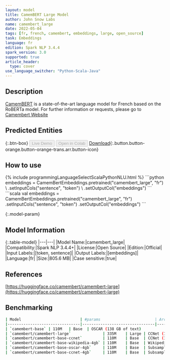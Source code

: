 ```yaml
---
layout: model
title: CamemBERT Large Model
author: John Snow Labs
name: camembert_large
date: 2022-05-04
tags: [fr, french, camembert, embeddings, large, open_source]
task: Embeddings
language: fr
edition: Spark NLP 3.4.4
spark_version: 3.0
supported: true
article_header:
  type: cover
use_language_switcher: "Python-Scala-Java"
---
```


## Description

[CamemBERT](https://arxiv.org/abs/1911.03894) is a state-of-the-art language model for French based on the RoBERTa model.
For further information or requests, please go to [Camembert Website](https://camembert-model.fr/)

## Predicted Entities



{:.btn-box}
<button class="button button-orange" disabled>Live Demo</button>
<button class="button button-orange" disabled>Open in Colab</button>
[Download](https://s3.amazonaws.com/auxdata.johnsnowlabs.com/public/models/camembert_large_fr_3.4.4_3.0_1651673112923.zip){:.button.button-orange.button-orange-trans.arr.button-icon}

## How to use



<div class="tabs-box" markdown="1">
{% include programmingLanguageSelectScalaPythonNLU.html %}
```python
embeddings = CamemBertEmbeddings.pretrained("camembert_large", "fr") \
      .setInputCols("sentence", "token") \
      .setOutputCol("embeddings")
```
```scala
val embeddings = CamemBertEmbeddings.pretrained("camembert_large", "fr")
      .setInputCols("sentence", "token")
      .setOutputCol("embeddings")
```
</div>

{:.model-param}
## Model Information

{:.table-model}
|---|---|
|Model Name:|camembert_large|
|Compatibility:|Spark NLP 3.4.4+|
|License:|Open Source|
|Edition:|Official|
|Input Labels:|[token, sentence]|
|Output Labels:|[embeddings]|
|Language:|fr|
|Size:|805.6 MB|
|Case sensitive:|true|

## References

[https://huggingface.co/camembert/camembert-large](https://huggingface.co/camembert/camembert-large)

## Benchmarking

```bash
| Model                          | #params                        | Arch. | Training data                     |
|--------------------------------|--------------------------------|-------|-----------------------------------|
| `camembert-base` | 110M   | Base  | OSCAR (138 GB of text)            |
| `camembert/camembert-large`              | 335M    | Large | CCNet (135 GB of text)            |
| `camembert/camembert-base-ccnet`         | 110M    | Base  | CCNet (135 GB of text)            |
| `camembert/camembert-base-wikipedia-4gb` | 110M    | Base  | Wikipedia (4 GB of text)          |
| `camembert/camembert-base-oscar-4gb`     | 110M    | Base  | Subsample of OSCAR (4 GB of text) |
| `camembert/camembert-base-ccnet-4gb`     | 110M    | Base  | Subsample of CCNet (4 GB of text) |
```